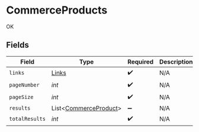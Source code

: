# CommerceProducts

OK


## Fields

| Field                                                           | Type                                                            | Required                                                        | Description                                                     |
| --------------------------------------------------------------- | --------------------------------------------------------------- | --------------------------------------------------------------- | --------------------------------------------------------------- |
| `links`                                                         | [Links](../../models/shared/Links.md)                           | :heavy_check_mark:                                              | N/A                                                             |
| `pageNumber`                                                    | *int*                                                           | :heavy_check_mark:                                              | N/A                                                             |
| `pageSize`                                                      | *int*                                                           | :heavy_check_mark:                                              | N/A                                                             |
| `results`                                                       | List<[CommerceProduct](../../models/shared/CommerceProduct.md)> | :heavy_minus_sign:                                              | N/A                                                             |
| `totalResults`                                                  | *int*                                                           | :heavy_check_mark:                                              | N/A                                                             |